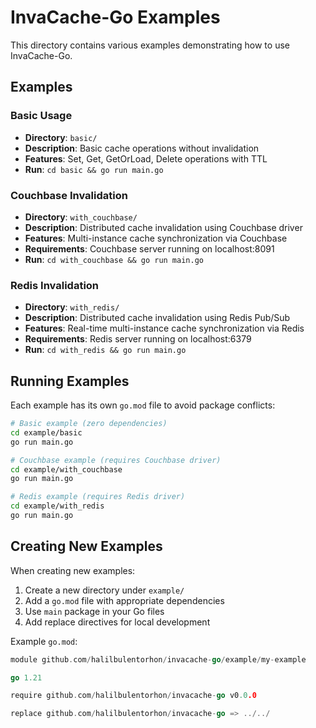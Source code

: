 # InvaCache-Go Examples

This directory contains various examples demonstrating how to use InvaCache-Go.

## Examples

### Basic Usage
- **Directory**: `basic/`
- **Description**: Basic cache operations without invalidation
- **Features**: Set, Get, GetOrLoad, Delete operations with TTL
- **Run**: `cd basic && go run main.go`

### Couchbase Invalidation
- **Directory**: `with_couchbase/`
- **Description**: Distributed cache invalidation using Couchbase driver
- **Features**: Multi-instance cache synchronization via Couchbase
- **Requirements**: Couchbase server running on localhost:8091
- **Run**: `cd with_couchbase && go run main.go`

### Redis Invalidation
- **Directory**: `with_redis/`
- **Description**: Distributed cache invalidation using Redis Pub/Sub
- **Features**: Real-time multi-instance cache synchronization via Redis
- **Requirements**: Redis server running on localhost:6379
- **Run**: `cd with_redis && go run main.go`


## Running Examples

Each example has its own `go.mod` file to avoid package conflicts:

```bash
# Basic example (zero dependencies)
cd example/basic
go run main.go

# Couchbase example (requires Couchbase driver)
cd example/with_couchbase
go run main.go

# Redis example (requires Redis driver)
cd example/with_redis
go run main.go
```

## Creating New Examples

When creating new examples:

1. Create a new directory under `example/`
2. Add a `go.mod` file with appropriate dependencies
3. Use `main` package in your Go files
4. Add replace directives for local development

Example `go.mod`:
```go
module github.com/halilbulentorhon/invacache-go/example/my-example

go 1.21

require github.com/halilbulentorhon/invacache-go v0.0.0

replace github.com/halilbulentorhon/invacache-go => ../../
```
